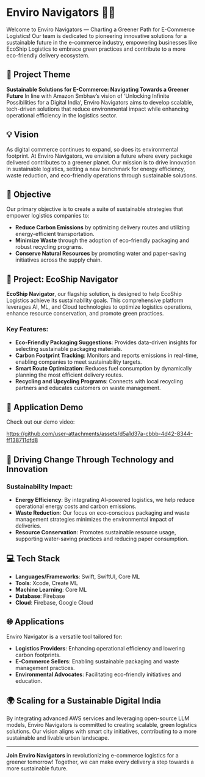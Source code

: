 # Enviro Navigators 🌱🚚
Welcome to Enviro Navigators — Charting a Greener Path for E-Commerce Logistics!
Our team is dedicated to pioneering innovative solutions for a sustainable future in the e-commerce industry, empowering businesses like EcoShip Logistics to embrace green practices and contribute to a more eco-friendly delivery ecosystem.

## 🌟 Project Theme
**Sustainable Solutions for E-Commerce: Navigating Towards a Greener Future**
In line with Amazon Smbhav’s vision of ‘Unlocking Infinite Possibilities for a Digital India’, Enviro Navigators aims to develop scalable, tech-driven solutions that reduce environmental impact while enhancing operational efficiency in the logistics sector.

## 💡 Vision
As digital commerce continues to expand, so does its environmental footprint. At Enviro Navigators, we envision a future where every package delivered contributes to a greener planet. Our mission is to drive innovation in sustainable logistics, setting a new benchmark for energy efficiency, waste reduction, and eco-friendly operations through sustainable solutions.

## 🎯 Objective
Our primary objective is to create a suite of sustainable strategies that empower logistics companies to:
- **Reduce Carbon Emissions** by optimizing delivery routes and utilizing energy-efficient transportation.
- **Minimize Waste** through the adoption of eco-friendly packaging and robust recycling programs.
- **Conserve Natural Resources** by promoting water and paper-saving initiatives across the supply chain.

## 🚀 Project: EcoShip Navigator
**EcoShip Navigator**, our flagship solution, is designed to help EcoShip Logistics achieve its sustainability goals. This comprehensive platform leverages AI, ML, and Cloud technologies to optimize logistics operations, enhance resource conservation, and promote green practices.

### Key Features:
- **Eco-Friendly Packaging Suggestions**: Provides data-driven insights for selecting sustainable packaging materials.
- **Carbon Footprint Tracking**: Monitors and reports emissions in real-time, enabling companies to meet sustainability targets.
- **Smart Route Optimization**: Reduces fuel consumption by dynamically planning the most efficient delivery routes.
- **Recycling and Upcycling Programs**: Connects with local recycling partners and educates customers on waste management.

## 📱 Application Demo
Check out our demo video:


https://github.com/user-attachments/assets/d5a1d37a-cbbb-4d42-8344-ff138711dfd8



## 🌿 Driving Change Through Technology and Innovation
### Sustainability Impact:
- **Energy Efficiency**: By integrating AI-powered logistics, we help reduce operational energy costs and carbon emissions.
- **Waste Reduction**: Our focus on eco-conscious packaging and waste management strategies minimizes the environmental impact of deliveries.
- **Resource Conservation**: Promotes sustainable resource usage, supporting water-saving practices and reducing paper consumption.

## 💻 Tech Stack
- **Languages/Frameworks**: Swift, SwiftUI, Core ML
- **Tools**: Xcode, Create ML
- **Machine Learning**: Core ML
- **Database**: Firebase
- **Cloud**: Firebase, Google Cloud

## 🌐 Applications
Enviro Navigator is a versatile tool tailored for:
- **Logistics Providers**: Enhancing operational efficiency and lowering carbon footprints.
- **E-Commerce Sellers**: Enabling sustainable packaging and waste management practices.
- **Environmental Advocates**: Facilitating eco-friendly initiatives and education.

## 🌍 Scaling for a Sustainable Digital India
By integrating advanced AWS services and leveraging open-source LLM models, Enviro Navigators is committed to creating scalable, green logistics solutions. Our vision aligns with smart city initiatives, contributing to a more sustainable and livable urban landscape.

---

**Join Enviro Navigators** in revolutionizing e-commerce logistics for a greener tomorrow! Together, we can make every delivery a step towards a more sustainable future.

